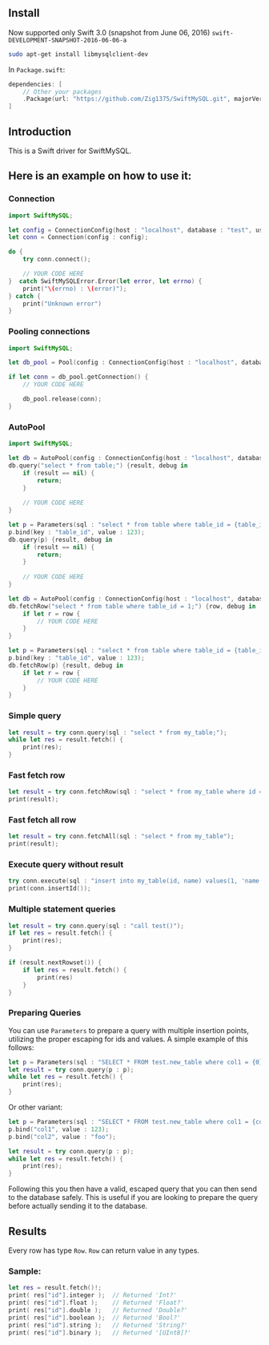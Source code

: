## Install

Now supported only Swift 3.0 (snapshot from June 06, 2016) `swift-DEVELOPMENT-SNAPSHOT-2016-06-06-a`

```sh
sudo apt-get install libmysqlclient-dev
```

In `Package.swift`:
```swift
dependencies: [
    // Other your packages
    .Package(url: "https://github.com/Zig1375/SwiftMySQL.git", majorVersion: 1)
]
```


## Introduction

This is a Swift driver for SwiftMySQL.

## Here is an example on how to use it:

### Connection

```swift
import SwiftMySQL;

let config = ConnectionConfig(host : "localhost", database : "test", user : "root", password : "1234567");
let conn = Connection(config : config);

do {
    try conn.connect();

    // YOUR CODE HERE
}  catch SwiftMySQLError.Error(let error, let errno) {
    print("\(errno) : \(error)");
} catch {
    print("Unknown error")
}
```


### Pooling connections
```swift
import SwiftMySQL;

let db_pool = Pool(config : ConnectionConfig(host : "localhost", database : "test", user : "root", password : "1234567"), connectionLimit : 100);

if let conn = db_pool.getConnection() {
    // YOUR CODE HERE

    db_pool.release(conn);
}
```


### AutoPool
```swift
import SwiftMySQL;

let db = AutoPool(config : ConnectionConfig(host : "localhost", database : "test", user : "root", password : "1234567"), connectionLimit : 100);
db.query("select * from table;") {result, debug in
    if (result == nil) {
        return;
    }
    
    // YOUR CODE HERE
}

let p = Parameters(sql : "select * from table where table_id = {table_id}");
p.bind(key : "table_id", value : 123);
db.query(p) {result, debug in
    if (result == nil) {
        return;
    }
    
    // YOUR CODE HERE
}

let db = AutoPool(config : ConnectionConfig(host : "localhost", database : "test", user : "root", password : "1234567"), connectionLimit : 100);
db.fetchRow("select * from table where table_id = 1;") {row, debug in
    if let r = row {
        // YOUR CODE HERE
    }    
}

let p = Parameters(sql : "select * from table where table_id = {table_id}");
p.bind(key : "table_id", value : 123);
db.fetchRow(p) {result, debug in
    if let r = row {
        // YOUR CODE HERE
    } 
}
```


### Simple query

```swift
let result = try conn.query(sql : "select * from my_table;");
while let res = result.fetch() {
    print(res);
}
```

### Fast fetch row

```swift
let result = try conn.fetchRow(sql : "select * from my_table where id = 1");  // Returned 'Row?'
print(result);
```

### Fast fetch all row

```swift
let result = try conn.fetchAll(sql : "select * from my_table");               // Returned '[Row]'
print(result);
```

### Execute query without result

```swift
try conn.execute(sql : "insert into my_table(id, name) values(1, 'name')");
print(conn.insertId());
```

### Multiple statement queries
```swift
let result = try conn.query(sql : "call test()");
if let res = result.fetch() {
    print(res);
}

if (result.nextRowset()) {
    if let res = result.fetch() {
        print(res)
    }
}
```

### Preparing Queries
You can use `Parameters` to prepare a query with multiple insertion points, utilizing the proper escaping for ids and values. A simple example of this follows:

```swift
let p = Parameters(sql : "SELECT * FROM test.new_table where col1 = {0} and col2 = {1};", values : ["foo", "bar"]);
let result = try conn.query(p : p);
while let res = result.fetch() {
    print(res);
}
```

Or other variant:

```swift
let p = Parameters(sql : "SELECT * FROM test.new_table where col1 = {col1} and col2 = {col2};");
p.bind("col1", value : 123);
p.bind("col2", value : "foo");

let result = try conn.query(p : p);
while let res = result.fetch() {
    print(res);
}
```

Following this you then have a valid, escaped query that you can then send to the database safely. This is useful if you are looking to prepare the query before actually sending it to the database.


## Results

Every row has type `Row`.
`Row` can return value in any types.

### Sample:
```swift
let res = result.fetch()!;
print( res["id"].integer );  // Returned 'Int?'
print( res["id"].float );    // Returned 'Float?'
print( res["id"].double );   // Returned 'Double?'
print( res["id"].boolean );  // Returned 'Bool?'
print( res["id"].string );   // Returned 'String?'
print( res["id"].binary );   // Returned '[UInt8]?'
```
